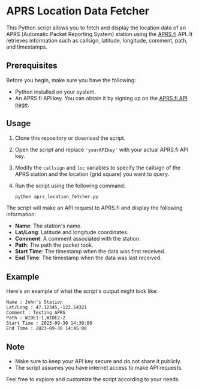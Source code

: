 # APRS Location Data Fetcher

This Python script allows you to fetch and display the location data of an APRS (Automatic Packet Reporting System) station using the [APRS.fi](https://aprs.fi/) API. It retrieves information such as callsign, latitude, longitude, comment, path, and timestamps.

## Prerequisites

Before you begin, make sure you have the following:

- Python installed on your system.
- An APRS.fi API key. You can obtain it by signing up on the [APRS.fi API page](https://aprs.fi/page/api).

## Usage

1. Clone this repository or download the script.

2. Open the script and replace `'yourAPIkey'` with your actual APRS.fi API key.

3. Modify the `callsign` and `loc` variables to specify the callsign of the APRS station and the location (grid square) you want to query.

4. Run the script using the following command:

   ```bash
   python aprs_location_fetcher.py
   ```

The script will make an API request to APRS.fi and display the following information:

- **Name**: The station's name.
- **Lat/Long**: Latitude and longitude coordinates.
- **Comment**: A comment associated with the station.
- **Path**: The path the packet took.
- **Start Time**: The timestamp when the data was first received.
- **End Time**: The timestamp when the data was last received.

## Example

Here's an example of what the script's output might look like:

```plaintext
Name : John's Station
Lat/Long : 47.12345,-122.54321
Comment : Testing APRS
Path : WIDE1-1,WIDE2-2
Start Time : 2023-09-30 14:30:00
End Time : 2023-09-30 14:45:00
```

## Note

- Make sure to keep your API key secure and do not share it publicly.
- The script assumes you have internet access to make API requests.

Feel free to explore and customize the script according to your needs.
